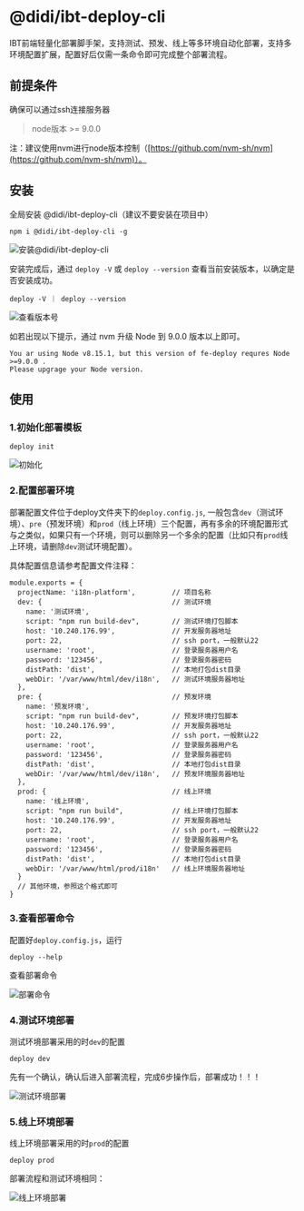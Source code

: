 # @didi/ibt-deploy-cli
IBT前端轻量化部署脚手架，支持测试、预发、线上等多环境自动化部署，支持多环境配置扩展，配置好后仅需一条命令即可完成整个部署流程。


## 前提条件
确保可以通过ssh连接服务器

> node版本 >= 9.0.0

注：建议使用nvm进行node版本控制（[https://github.com/nvm-sh/nvm](https://github.com/nvm-sh/nvm)）。

## 安装
全局安装 @didi/ibt-deploy-cli（建议不要安装在项目中）
```
npm i @didi/ibt-deploy-cli -g
```

![安装@didi/ibt-deploy-cli](http://img-ys011.didistatic.com/static/nskyfe/deploy_readme_01.png)

安装完成后，通过 `deploy -V` 或 `deploy --version` 查看当前安装版本，以确定是否安装成功。

```
deploy -V ｜ deploy --version
```
![查看版本号](http://img-ys011.didistatic.com/static/nskyfe/deploy_readme_02.png)

如若出现以下提示，通过 nvm 升级 Node 到 9.0.0 版本以上即可。
```
You ar using Node v8.15.1, but this version of fe-deploy requres Node >=9.0.0 .
Please upgrage your Node version.
```


## 使用
### 1.初始化部署模板
```
deploy init
```

![初始化](http://img-ys011.didistatic.com/static/nskyfe/deploy_readme_03.png)

### 2.配置部署环境
部署配置文件位于deploy文件夹下的`deploy.config.js`,
一般包含`dev`（测试环境）、`pre`（预发环境）和`prod`（线上环境）三个配置，再有多余的环境配置形式与之类似，如果只有一个环境，则可以删除另一个多余的配置（比如只有`prod`线上环境，请删除`dev`测试环境配置）。

具体配置信息请参考配置文件注释：
```
module.exports = {
  projectName: 'i18n-platform',         // 项目名称
  dev: {                                // 测试环境
    name: '测试环境',
    script: "npm run build-dev",        // 测试环境打包脚本
    host: '10.240.176.99',              // 开发服务器地址
    port: 22,                           // ssh port，一般默认22
    username: 'root',                   // 登录服务器用户名
    password: '123456',                 // 登录服务器密码
    distPath: 'dist',                   // 本地打包dist目录
    webDir: '/var/www/html/dev/i18n',   // 测试环境服务器地址
  },
  pre: {                                // 预发环境
    name: '预发环境',
    script: "npm run build-dev",        // 预发环境打包脚本
    host: '10.240.176.99',              // 开发服务器地址
    port: 22,                           // ssh port，一般默认22
    username: 'root',                   // 登录服务器用户名
    password: '123456',                 // 登录服务器密码
    distPath: 'dist',                   // 本地打包dist目录
    webDir: '/var/www/html/dev/i18n',   // 预发环境服务器地址
  },
  prod: {                               // 线上环境
    name: '线上环境',
    script: "npm run build",            // 线上环境打包脚本
    host: '10.240.176.99',              // 开发服务器地址
    port: 22,                           // ssh port，一般默认22
    username: 'root',                   // 登录服务器用户名
    password: '123456',                 // 登录服务器密码
    distPath: 'dist',                   // 本地打包dist目录
    webDir: '/var/www/html/prod/i18n'   // 线上环境服务器地址
  }
  // 其他环境，参照这个格式即可
}
```

### 3.查看部署命令
配置好`deploy.config.js`，运行
```
deploy --help
```
查看部署命令

![部署命令](http://img-ys011.didistatic.com/static/nskyfe/deploy_readme_04.png)

### 4.测试环境部署
测试环境部署采用的时`dev`的配置
```
deploy dev
```
先有一个确认，确认后进入部署流程，完成6步操作后，部署成功！！！

![测试环境部署](http://img-ys011.didistatic.com/static/nskyfe/deploy_readme_06.png)

### 5.线上环境部署
线上环境部署采用的时`prod`的配置
```
deploy prod
```
部署流程和测试环境相同：

![线上环境部署](http://img-ys011.didistatic.com/static/nskyfe/deploy_readme_07.png)
